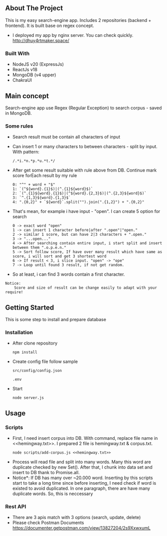 ## About The Project

This is my easy search-engine app. Includes 2 repositories (backend + frontend). It is built base on regex concept.
* I deployed my app by nginx server. You can check quickly. http://dhuy4rtmaker.space/
### Built With

* NodeJS v20 (ExpressJs)
* ReactJs v18
* MongoDB (v4 upper)
* ChakraUI

## Main concept

Search-engine app use Regex (Regular Exception) to search corpus - saved in MongoDB.

### Some rules
* Search result  must be contain all characters of input
* Can insert 1 or many characters to between characters - split by input. With pattern:
    ```
    /.*i.*n.*p.*u.*t.*/
    ```

* After get some result suitable with rule above from DB. Continue mark score forEach result by my rule

    ```
    0: "^" + word + "$"
    1: `(^${word}.{1}$)|(^.{1}${word}$)`
    2: `(^.{1}${word}.{1}$)|(^${word}.{2,3}$)|(^.{2,3}${word}$)`
    3: `^.{1,3}${word}.{1,3}$`
    4: ".{0,2}" + `${word}`.split("").join(".{1,2}") + ".{0,2}"
    ```

* That's mean, for example i have input - "open". I can create 5 option for search

    ```
    0 -> exact word "open"
    1 -> can insert 1 character before|after ".open"|"open."
    2 -> similar 1 score, but can have 2|3 characters + ".open."
    3 -> "...open..."
    4 -> After searching contain entire input, i start split and insert between them ".o.p.e.n."
    5 -> Sort follow score, If have over many result which have same as score, i will sort and get 3 shortest word
    6 -> If result < 3, i slice input. "open" -> "ope"
    7 -> Loop until found 3 result, if not get random.
    ```
* So at least, i can find 3 words contain a first character.
```
Notice:
    Score and size of result can be change easily to adapt with your require!
```

## Getting Started

This is some step to install and prepare database

### Installation
* After clone repository
    ```
    npm install
    ```
* Create config file follow sample
    ```
    src/config/config.json
    ```
    ```
    .env
    ```
* Start
    ```
    node server.js
    ```
## Usage
### Scripts
* First, I need insert corpus into DB. With command, replace file name in   <<hemingway.txt>>. I prepared 2 file is hemingway.txt & corpus.txt.
    ```
    node scripts/add-corpus.js <<hemingway.txt>>
    ```
* Process will read file and split into many words. Many this word are duplicate checked by new Set(). After that, I chunk into data set and insert to DB thank to Promise.all.
* Notice*: If DB has many over ~20.000 word. Inserting by this scripts start to take a long time since before inserting, I need check if word is existed to avoid duplicated. In one paragraph, there are have many duplicate words. So, this is neccessary
### Rest API
* There are 3 apis match with 3 options (search, update, delete)
* Please check Postman Documents https://documenter.getpostman.com/view/13827204/2s9XxwxumL